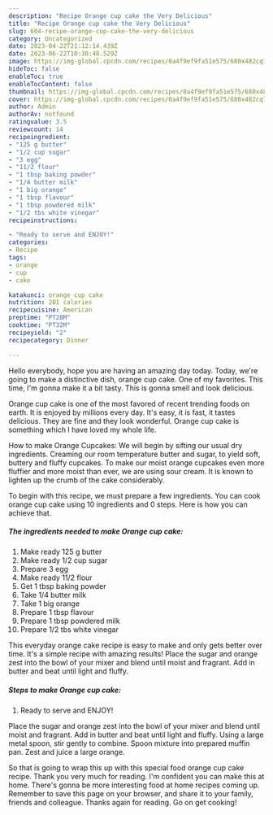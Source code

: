 ```yaml
---
description: "Recipe Orange cup cake the Very Delicious"
title: "Recipe Orange cup cake the Very Delicious"
slug: 604-recipe-orange-cup-cake-the-very-delicious
category: Uncategorized
date: 2023-04-22T21:12:14.439Z
date: 2023-06-22T10:30:48.529Z
image: https://img-global.cpcdn.com/recipes/0a4f9ef9fa51e575/680x482cq70/orange-cup-cake-recipe-main-photo.jpg
hideToc: false
enableToc: true
enableTocContent: false
thumbnail: https://img-global.cpcdn.com/recipes/0a4f9ef9fa51e575/680x482cq70/orange-cup-cake-recipe-main-photo.jpg
cover: https://img-global.cpcdn.com/recipes/0a4f9ef9fa51e575/680x482cq70/orange-cup-cake-recipe-main-photo.jpg
author: Admin
authorAv: notfound
ratingvalue: 3.5
reviewcount: 14
recipeingredient:
- "125 g butter"
- "1/2 cup sugar"
- "3 egg"
- "11/2 flour"
- "1 tbsp baking powder"
- "1/4 butter milk"
- "1 big orange"
- "1 tbsp flavour"
- "1 tbsp powdered milk"
- "1/2 tbs white vinegar"
recipeinstructions:

- "Ready to serve and ENJOY!"
categories:
- Recipe
tags:
- orange
- cup
- cake

katakunci: orange cup cake 
nutrition: 281 calories
recipecuisine: American
preptime: "PT28M"
cooktime: "PT32M"
recipeyield: "2"
recipecategory: Dinner

---
```



Hello everybody, hope you are having an amazing day today. Today, we're going to make a distinctive dish, orange cup cake. One of my favorites. This time, I'm gonna make it a bit tasty. This is gonna smell and look delicious.

Orange cup cake is one of the most favored of recent trending foods on earth. It is enjoyed by millions every day. It's easy, it is fast, it tastes delicious. They are fine and they look wonderful. Orange cup cake is something which I have loved my whole life.

How to make Orange Cupcakes: We will begin by sifting our usual dry ingredients. Creaming our room temperature butter and sugar, to yield soft, buttery and fluffy cupcakes. To make our moist orange cupcakes even more fluffier and more moist than ever, we are using sour cream. It is known to lighten up the crumb of the cake considerably.


To begin with this recipe, we must prepare a few ingredients. You can cook orange cup cake using 10 ingredients and 0 steps. Here is how you can achieve that.

<!--inarticleads1-->

##### The ingredients needed to make Orange cup cake:

1. Make ready 125 g butter
1. Make ready 1/2 cup sugar
1. Prepare 3 egg
1. Make ready 11/2 flour
1. Get 1 tbsp baking powder
1. Take 1/4 butter milk
1. Take 1 big orange
1. Prepare 1 tbsp flavour
1. Prepare 1 tbsp powdered milk
1. Prepare 1/2 tbs white vinegar


This everyday orange cake recipe is easy to make and only gets better over time. It&#39;s a simple recipe with amazing results! Place the sugar and orange zest into the bowl of your mixer and blend until moist and fragrant. Add in butter and beat until light and fluffy. 

<!--inarticleads2-->

##### Steps to make Orange cup cake:


1. Ready to serve and ENJOY!

Place the sugar and orange zest into the bowl of your mixer and blend until moist and fragrant. Add in butter and beat until light and fluffy. Using a large metal spoon, stir gently to combine. Spoon mixture into prepared muffin pan. Zest and juice a large orange. 

So that is going to wrap this up with this special food orange cup cake recipe. Thank you very much for reading. I'm confident you can make this at home. There's gonna be more interesting food at home recipes coming up. Remember to save this page on your browser, and share it to your family, friends and colleague. Thanks again for reading. Go on get cooking!
